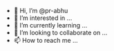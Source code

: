 - 👋 Hi, I’m @pr-abhu
- 👀 I’m interested in ...
- 🌱 I’m currently learning ...
- 💞️ I’m looking to collaborate on ...
- 📫 How to reach me ...

<!---
pr-abhu/pr-abhu is a ✨ special ✨ repository because its `README.md` (this file) appears on your GitHub profile.
You can click the Preview link to take a look at your changes.
--->

